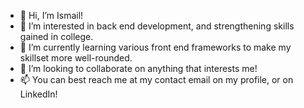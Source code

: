 - 👋 Hi, I’m Ismail!
- 👀 I’m interested in back end development, and strengthening skills gained in college.
- 🌱 I’m currently learning various front end frameworks to make my skillset more well-rounded.
- 💞️ I’m looking to collaborate on anything that interests me!
- 📫 You can best reach me at my contact email on my profile, or on LinkedIn!

<!---
ieabbas/ieabbas is a ✨ special ✨ repository because its `README.md` (this file) appears on your GitHub profile.
You can click the Preview link to take a look at your changes.
--->
